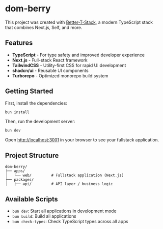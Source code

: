 # dom-berry

This project was created with [Better-T-Stack](https://github.com/AmanVarshney01/create-better-t-stack), a modern TypeScript stack that combines Next.js, Self, and more.

## Features

- **TypeScript** - For type safety and improved developer experience
- **Next.js** - Full-stack React framework
- **TailwindCSS** - Utility-first CSS for rapid UI development
- **shadcn/ui** - Reusable UI components
- **Turborepo** - Optimized monorepo build system

## Getting Started

First, install the dependencies:

```bash
bun install
```


Then, run the development server:

```bash
bun dev
```

Open [http://localhost:3001](http://localhost:3001) in your browser to see your fullstack application.







## Project Structure

```
dom-berry/
├── apps/
│   └── web/         # Fullstack application (Next.js)
├── packages/
│   ├── api/         # API layer / business logic
```

## Available Scripts

- `bun dev`: Start all applications in development mode
- `bun build`: Build all applications
- `bun check-types`: Check TypeScript types across all apps
